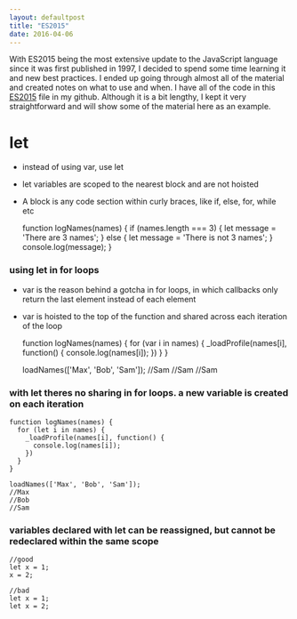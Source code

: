 ```yaml
---
layout: defaultpost
title: "ES2015"
date: 2016-04-06
---
```


With ES2015 being the most extensive update to the JavaScript language since it was first published in 1997, I decided to spend some time learning it and new best practices. I ended up going through almost all of the material and created notes on what to use and when. I have all of the code in this [ES2015](https://github.com/ricochen/javascript-resources/blob/master/ES2015.js) file in my github. Although it is a bit lengthy, I kept it very straightforward and will show some of the material here as an example.

# let

* instead of using var, use let
* let variables are scoped to the nearest block and are not hoisted
* A block is any code section within curly braces, like if, else, for, while etc

    function logNames(names) {
      if (names.length === 3) {
        let message = 'There are 3 names';
      } else {
        let message = 'There is not 3 names';
      }
      console.log(message);
    }

### using let in for loops
* var is the reason behind a gotcha in for loops, in which callbacks only return the last element instead of each element
* var is hoisted to the top of the function and shared across each iteration of the loop

    function logNames(names) {
      for (var i in names) {
        _loadProfile(names[i], function() {
          console.log(names[i]);
        })
      }
    }

    loadNames(['Max', 'Bob', 'Sam']);
    //Sam
    //Sam
    //Sam

### with let theres no sharing in for loops. a new variable is created on each iteration

    function logNames(names) {
      for (let i in names) {
        _loadProfile(names[i], function() {
          console.log(names[i]);
        })
      }
    }

    loadNames(['Max', 'Bob', 'Sam']);
    //Max
    //Bob
    //Sam

### variables declared with let can be reassigned, but cannot be redeclared within the same scope

    //good
    let x = 1;
    x = 2;

    //bad
    let x = 1;
    let x = 2;
